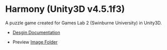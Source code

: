 # Harmony (Unity3D v4.5.1f3)
A puzzle game created for Games Lab 2 (Swinburne University) in Unity3D.

- [Desgin Documentation](https://github.com/ChrisJong/Harmony/blob/master/_documentation/Tuesday%20One%20-%20Harmony%20Production%20Documentation.pdf)

- Preview
[Image Folder](https://github.com/ChrisJong/Harmony/tree/master/_documentation)
